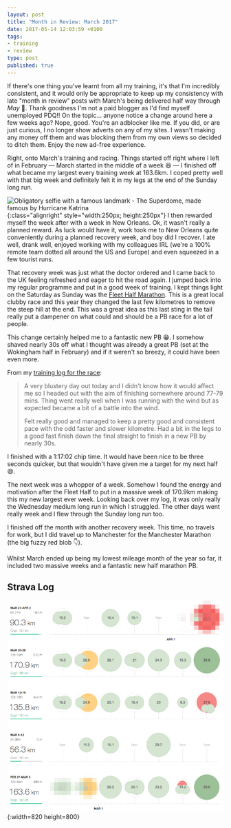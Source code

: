 ```yaml
---
layout: post
title: "Month in Review: March 2017"
date: 2017-05-14 12:03:59 +0100
tags:
- training
- review
type: post
published: true
---
```


If there's one thing you've learnt from all my training, it's that I'm incredibly consistent, and it would only be appropriate to keep up my consistency with late "month in review" posts with March's being delivered half way through _May_ 🎉. Thank goodness I'm not a paid blogger as I'd find myself unemployed PDQ!! On the topic... anyone notice a change around here a few weeks ago?  Nope, good. You're an adblocker like me. If you did, or are just curious, I no longer show adverts on any of my sites. I wasn't making any money off them and was blocking them from my own views so decided to ditch them. Enjoy the new ad-free experience.

Right, onto March's training and racing.  Things started off right where I left of in February — March started in the middle of a week 😆 — I finished off what became my largest every training week at 163.6km. I coped pretty well with that big week and definitely felt it in my legs at the end of the Sunday long run.

![Obligatory selfie with a famous landmark - The Superdome, made famous by Hurricane Katrina](https://instagram.flhr2-2.fna.fbcdn.net/t51.2885-15/s640x640/sh0.08/e35/17265472_1001538416613254_1539888402889965568_n.jpg){:class="alignright" style="width:250px; height:250px"} I then rewarded myself the week after with a week in New Orleans. Ok, it wasn't really a planned reward. As luck would have it, work took me to New Orleans quite conveniently during a planned recovery week, and boy did I recover. I ate well, drank well, enjoyed working with my colleagues IRL (we're a 100% remote team dotted all around the US and Europe) and even squeezed in a few tourist runs.

That recovery week was just what the doctor ordered and I came back to the UK feeling refreshed and eager to hit the road again. I jumped back into my regular programme and put in a good week of training. I kept things light on the Saturday as Sunday was the [Fleet Half Marathon](http://fleethalfmarathon.com/). This is a great local clubby race and this year they changed the last few kilometres to remove the steep hill at the end.  This was a great idea as this last sting in the tail really put a dampener on what could and should be a PB race for a lot of people.

This change certainly helped me to a fantastic new PB 😁. I somehow shaved nearly 30s off what I thought was already a great PB (set at the Wokingham half in February) and if it weren't so breezy, it could have been even more.

From my [training log for the race](https://www.strava.com/activities/906148439/overview):

> A very blustery day out today and I didn't know how it would affect me so I headed out with the aim of finishing somewhere around 77-79 mins. Thing went really well when I was running with the wind but as expected became a bit of a battle into the wind.
>
> Felt really good and managed to keep a pretty good and consistent pace with the odd faster and slower kilometre. Had a bit in the legs to a good fast finish down the final straight to finish in a new PB by nearly 30s.

I finished with a 1:17:02 chip time. It would have been nice to be three seconds quicker, but that wouldn't have given me a target for my next half 😄.

The next week was a whopper of a week. Somehow I found the energy and motivation after the Fleet Half to put in a massive week of 170.9km making this my new largest ever week. Looking back over my log, it was only really the Wednesday medium long run in which I struggled. The other days went really week and I flew through the Sunday long run too.

I finished off the month with another recovery week. This time, no travels for work, but I did travel up to Manchester for the Manchester Marathon (the big fuzzy red blob 👇).

Whilst March ended up being my lowest mileage month of the year so far, it included two massive weeks and a fantastic new half marathon PB.

## Strava Log

![Strava log: March](/assets/mir-mar-2017.png){:width=820 height=800}
